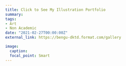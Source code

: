```yaml
---
title: Click to See My Illustration Portfolio
summary: 
tags:
- Art
- Non Academic
date: "2021-02-27T00:00:00Z"
external_link: https://bengu-dktd.format.com/gallery

image:
  caption: 
  focal_point: Smart
---
```

